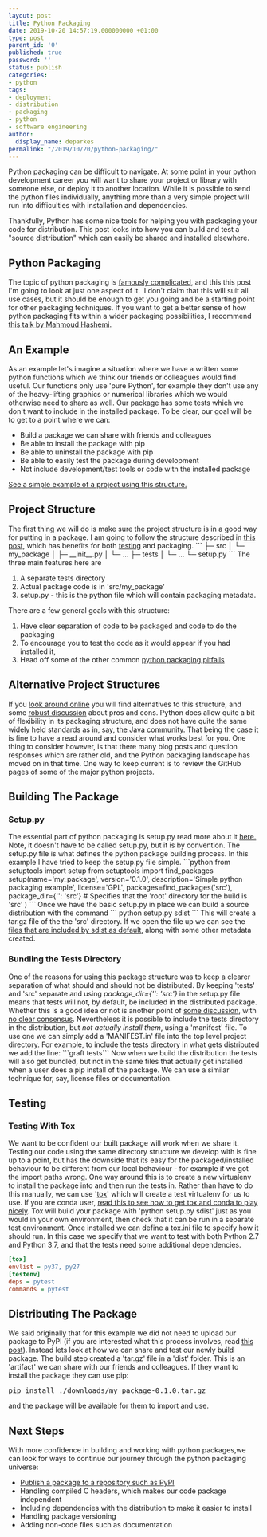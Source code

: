 ```yaml
---
layout: post
title: Python Packaging
date: 2019-10-20 14:57:19.000000000 +01:00
type: post
parent_id: '0'
published: true
password: ''
status: publish
categories:
- python
tags:
- deployment
- distribution
- packaging
- python
- software engineering
author:
  display_name: deparkes
permalink: "/2019/10/20/python-packaging/"
---
```

Python packaging can be difficult to navigate. At some point in your python development career you will want to share your project or library with someone else, or deploy it to another location. While it is possible to send the python files individually, anything more than a very simple project will run into difficulties with installation and dependencies.

Thankfully, Python has some nice tools for helping you with packaging your code for distribution. This post looks into how you can build and test a "source distribution" which can easily be shared and installed elsewhere.
<h2>Python Packaging</h2>
The topic of python packaging is <a href="https://xkcd.com/1987/">famously complicated</a>, and this this post I'm going to look at just one aspect of it.  I don't claim that this will suit all use cases, but it should be enough to get you going and be a starting point for other packaging techniques.
If you want to get a better sense of how python packaging fits within a wider packaging possibilities, I recommend <a href="https://www.youtube.com/watch?v=Q3LyPTTb81w">this talk by Mahmoud Hashemi</a>.
<h2>An Example</h2>
As an example let's imagine a situation where we have a written some python functions which we think our friends or colleagues would find useful.
Our functions only use 'pure Python', for example they don't use any of the heavy-lifting graphics or numerical libraries which we would otherwise need to share as well.
Our package has some tests which we don't want to include in the installed package.
To be clear, our goal will be to get to a point where we can:
<ul>
<li>Build a package we can share with friends and colleagues</li>
<li>Be able to install the package with pip</li>
<li>Be able to uninstall the package with pip</li>
<li>Be able to easily test the package during development</li>
<li>Not include development/test tools or code with the installed package</li>
</ul>
<a href="https://github.com/deparkes/python-packaging-example">See a simple example of a project using this structure.</a>
<h2>Project Structure</h2>
The first thing we will do is make sure the project structure is in a good way for putting in a package. I am going to follow the structure described in <a href="https://blog.ionelmc.ro/2014/05/25/python-packaging/#the-structure">this post</a>, which has benefits for both <a href="https://doc.pytest.org/en/latest/goodpractices.html">testing</a> and packaging.
```
├─ src
│  └─ my_package
│     ├─ __init__.py
│     └─ ...
├─ tests
│  └─ ...
└─ setup.py
```
The three main features here are
<ol>
<li>A separate tests directory</li>
<li>Actual package code is in 'src/my_package'</li>
<li>setup.py - this is the python file which will contain packaging metadata.</li>
</ol>
There are a few general goals with this structure:
<ol>
<li>Have clear separation of code to be packaged and code to do the packaging</li>
<li>To encourage you to test the code as it would appear if you had installed it,</li>
<li>Head off some of the other common <a href="https://blog.ionelmc.ro/2014/06/25/python-packaging-pitfalls/">python packaging pitfalls</a>
</li>
</ol>
<h2>Alternative Project Structures</h2>
If you <a href="https://stackoverflow.com/questions/193161/what-is-the-best-project-structure-for-a-python-application">look around online</a> you will find alternatives to this structure, and some <a href="https://disq.us/p/n7fbt7">robust discussion</a> about pros and cons. Python does allow quite a bit of flexibility in its packaging structure, and does not have quite the same widely held standards as in, say, <a href="https://maven.apache.org/guides/introduction/introduction-to-the-standard-directory-layout.html">the Java community</a>. That being the case it is fine to have a read around and consider what works best for you.
One thing to consider however, is that there many blog posts and question responses which are rather old, and the Python packaging landscape has moved on in that time. One way to keep current is to review the GitHub pages of some of the major python projects.
<h2>Building The Package</h2>
<h3>Setup.py</h3>
The essential part of python packaging is setup.py read more about it <a href="https://docs.python.org/3.7/distutils/setupscript.html">here.</a> Note, it doesn't have to be called setup.py, but it is by convention.
The setup.py file is what defines the python package building process. In this example I have tried to keep the setup.py file simple.
```python
from setuptools import setup
from setuptools import find_packages
setup(name='my_package',
      version='0.1.0',
      description='Simple python packaging example',
      license='GPL', packages=find_packages('src'),
      package_dir={'': 'src'}  # Specifies that the 'root' directory for the build is 'src'
)
```
Once we have the basic setup.py in place we can build a source distribution with the command
```
python setup.py sdist
```
This will create a tar.gz file of the the 'src' directory. If we open the file up we can see the <a href="https://docs.python.org/3/distutils/sourcedist.html">files that are included by sdist as default</a>, along with some other metadata created.
<h3>Bundling the Tests Directory</h3>
One of the reasons for using this package structure was to keep a clearer separation of what should and should not be distributed.
By keeping 'tests' and 'src' separate and using <em>package_dir={'': 'src'} </em>in the setup.py file means that tests will not, by default, be included in the distributed package. Whether this is a good idea or not is another point of <a href="https://disq.us/p/n7fbt7">some discussion</a>, with <a href="https://stackoverflow.com/questions/32390705/should-i-include-tests-and-pyc-files-when-building-package-with-setuptools/32391295">no clear consensus</a>.
Nevertheless it is possible to include the tests directory in the distribution, but <em>not actually install them</em>, using a 'manifest' file. To use one we can simply add a 'MANIFEST.in' file into the top level project directory.
For example, to include the tests directory in what gets distributed we add the line:
```graft tests```
Now when we build the distribution the tests will also get bundled, but not in the same files that actually get installed when a user does a pip install of the package. We can use a similar technique for, say, license files or documentation.
<h2>Testing</h2>
<h3>Testing With Tox</h3>
We want to be confident our built package will work when we share it. Testing our code using the same directory structure we develop with is fine up to a point, but has the downside that its easy for the packaged/installed behaviour to be different from our local behaviour - for example if we got the import paths wrong.
One way around this is to create a new virtualenv to install the package into and then run the tests in. Rather than have to do this manually, we can use '<a href="https://tox.readthedocs.io/en/latest/">tox</a>' which will create a test virtualenv for us to use. If you are conda user, <a href="https://deparkes.co.uk/2018/06/04/use-tox-with-anaconda/">read this to see how to get tox and conda to play nicely</a>.
Tox will build your package with 'python setup.py sdist' just as you would in your own environment, then check that it can be run in a separate test environment.
Once installed we can define a tox.ini file to specify how it should run. In this case we specify that we want to test with both Python 2.7 and Python 3.7, and that the tests need some additional dependencies.

```ini
[tox]
envlist = py37, py27
[testenv]
deps = pytest
commands = pytest
```
<h2>Distributing The Package</h2>
We said originally that for this example we did not need to upload our package to PyPI (if you are interested what this process involves, read <a href="{{site.baseurl}}/2015/08/05/how-to-package-python-code/">this post</a>). Instead lets look at how we can share and test our newly build package.
The build step created a 'tar.gz' file in a 'dist' folder. This is an 'artifact' we can share with our friends and colleagues. If they want to install the package they can use pip:
<pre><span class="n">pip</span> <span class="n">install</span> <span class="o">./</span><span class="n">downloads</span><span class="o">/</span><span class="n">my_package</span><span class="o">-</span><span class="mf">0.1</span><span class="o">.</span><span class="mf">0.</span><span class="n">tar</span><span class="o">.</span><span class="n">gz
</span></pre>
and the package will be available for them to import and use.
<h2>Next Steps</h2>
With more confidence in building and working with python packages,we can look for ways to continue our journey through the python packaging universe:
<ul>
<li><a href="https://deparkes.co.uk/2015/08/05/how-to-package-python-code/">Publish a package to a repository such as PyPI</a></li>
<li>Handling compiled C headers, which makes our code package independent</li>
<li>Including dependencies with the distribution to make it easier to install</li>
<li>Handling package versioning</li>
<li>Adding non-code files such as documentation</li>
</ul>
